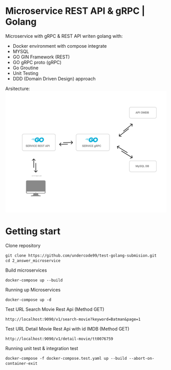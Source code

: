 # Microservice REST API & gRPC | Golang


Microservice with gRPC & REST API writen golang with:
- Docker environment with compose integrate 
- MYSQL
- GO GIN Framework (REST)
- GO gRPC proto (gRPC)
- Go Groutine
- Unit Testing
- DDD (Domain Driven Design) approach

Arsitecture:
![Arsitecture](https://raw.githubusercontent.com/undercode99/test-golang-submision/main/2_answer_microservice/flowmicro.png)




# Getting start

Clone repository

```
git clone https://github.com/undercode99/test-golang-submision.git
cd 2_answer_microservice
```

Build microservices
``` 
docker-compose up --build
```

Running up Microservices
``` 
docker-compose up -d 
```

Test URL Search Movie Rest Api (Method GET)
```
http://localhost:9090/v1/search-movie?keyword=Batman&page=1
``` 

Test URL Detail Movie Rest Api with id IMDB (Method GET)
```
http://localhost:9090/v1/detail-movie/tt0076759
```

Running unit test & integration test
``` 
docker-compose -f docker-compose.test.yaml up --build --abort-on-container-exit 
```
